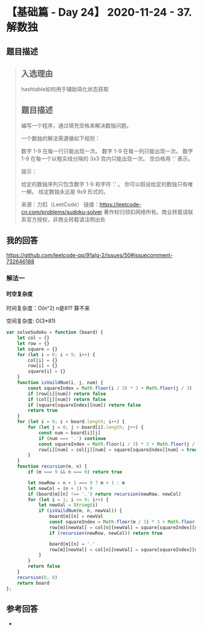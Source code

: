 # 【基础篇 - Day 24】 2020-11-24 - 37. 解数独

## 题目描述

> ## 入选理由
>
> hashtable如何用于辅助简化状态获取
>
> ## 题目描述
>
> 编写一个程序，通过填充空格来解决数独问题。
>
> 一个数独的解法需遵循如下规则：
>
> 数字 1-9 在每一行只能出现一次。
> 数字 1-9 在每一列只能出现一次。
> 数字 1-9 在每一个以粗实线分隔的 3x3 宫内只能出现一次。
> 空白格用 '.' 表示。
>
> 提示：
>
> 给定的数独序列只包含数字 1-9 和字符 '.' 。
> 你可以假设给定的数独只有唯一解。
> 给定数独永远是 9x9 形式的。
>
> 来源：力扣（LeetCode）
> 链接：https://leetcode-cn.com/problems/sudoku-solver
> 著作权归领扣网络所有。商业转载请联系官方授权，非商业转载请注明出处

## 我的回答

https://github.com/leetcode-pp/91alg-2/issues/50#issuecomment-732646188

### 解法一

#### 时空复杂度

时间复杂度：O(n^2) n是81? 算不来 

空间复杂度:   O(3*81)

```js
var solveSudoku = function (board) {
    let col = {}
    let row = {}
    let square = {}
    for (let i = 0; i < 9; i++) {
        col[i] = {}
        row[i] = {}
        square[i] = {}
    }
    function isVaildNum(i, j, num) {
        const squareIndex = Math.floor(i / 3) * 3 + Math.floor(j / 3)
        if (row[i][num]) return false
        if (col[j][num]) return false
        if (square[squareIndex][num]) return false
        return true
    }
    for (let i = 0; i < board.length; i++) {
        for (let j = 0; j < board[i].length; j++) {
            const num = board[i][j]
            if (num === '.') continue
            const squareIndex = Math.floor(i / 3) * 3 + Math.floor(j / 3)
            row[i][num] = col[j][num] = square[squareIndex][num] = true
        }
    }
    function recursion(m, n) {
        if (m === 9 && n === 0) return true

        let newRow = n + 1 === 9 ? m + 1 : m
        let newCol = (n + 1) % 9
        if (board[m][n] !== '.') return recursion(newRow, newCol)
        for (let i = 1; i <= 9; i++) {
            let newVal = String(i)
            if (isVaildNum(m, n, newVal)) {
                board[m][n] = newVal
                const squareIndex = Math.floor(m / 3) * 3 + Math.floor(n / 3)
                row[m][newVal] = col[n][newVal] = square[squareIndex][newVal] = true
                if (recursion(newRow, newCol)) return true

                board[m][n] = '.'
                row[m][newVal] = col[n][newVal] = square[squareIndex][newVal] = false
            }
        }
        return false
    }
    recursion(0, 0)
    return board
};
```



## 参考回答

- 
